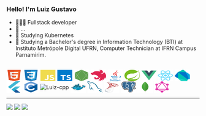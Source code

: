### Hello! I'm Luiz Gustavo
- 🧑🏻‍💻 Fullstack developer
- 🔭 ...
- 🌱  Studying Kubernetes
- 📖 Studying a Bachelor's degree in Information Technology (BTI) at Instituto Metrópole Digital UFRN, Computer Technician at IFRN Campus Parnamirim.
<div style="display: inline_block"><br>
  <img align="center" alt="Luiz-HTML" height="30" width="40" src="https://raw.githubusercontent.com/devicons/devicon/master/icons/html5/html5-original.svg">
  <img align="center" alt="Luiz-CSS" height="30" width="40" src="https://raw.githubusercontent.com/devicons/devicon/master/icons/css3/css3-original.svg">
  <img align="center" alt="Luiz-Js" height="30" width="40" src="https://raw.githubusercontent.com/devicons/devicon/master/icons/javascript/javascript-plain.svg">
  <img align="center" alt="Luiz-Ts" height="30" width="40" src="https://raw.githubusercontent.com/devicons/devicon/master/icons/typescript/typescript-plain.svg">
  <img align="center" alt="Luiz-nodejs" height="30" width="40" src="https://raw.githubusercontent.com/devicons/devicon/master/icons/nodejs/nodejs-plain.svg">
   <img align="center" alt="Luiz-nestjs" height="30" width="40" src="https://github.com/devicons/devicon/blob/master/icons/nestjs/nestjs-original.svg" />
    <img align="center" alt="Luiz-java" height="30" width="40" src="https://github.com/devicons/devicon/blob/master/icons/java/java-original.svg">
  <img align="center" alt="Luiz-java-spring" height="30" width="40" src="https://github.com/devicons/devicon/blob/master/icons/spring/spring-original.svg">
  <img align="center" alt="Luiz-Vue" height="30" width="40" src="https://raw.githubusercontent.com/devicons/devicon/master/icons/vuejs/vuejs-original.svg">
  <img align="center" alt="Luiz-React" height="30" width="40" src="https://raw.githubusercontent.com/devicons/devicon/master/icons/react/react-original.svg">
  <img align="center" alt="Luiz-Dart" height="30" width="40" src="https://raw.githubusercontent.com/devicons/devicon/master/icons/dart/dart-original.svg">
  <img align="center" alt="Luiz-Flutter" height="30" width="40" src="https://raw.githubusercontent.com/devicons/devicon/master/icons/flutter/flutter-original.svg">
  <img align="center" alt="Luiz-C" height="30" width="40" src="https://raw.githubusercontent.com/devicons/devicon/master/icons/c/c-original.svg">
  <img align="center" alt="Luiz-cpp" height="30" width="40" src="https://cdn.jsdelivr.net/gh/devicons/devicon/icons/cplusplus/cplusplus-original.svg">
  <img align="center" alt="Luiz-Docker" height="30" width="40" src="https://raw.githubusercontent.com/devicons/devicon/master/icons/docker/docker-original.svg">
  <img align="center" alt="Luiz-MYSQL" height="30" width="40" src="https://github.com/devicons/devicon/blob/master/icons/mysql/mysql-original.svg">
  <img align="center" alt="Luiz-SQLSERVER" height="30" width="40" src="https://github.com/devicons/devicon/blob/master/icons/microsoftsqlserver/microsoftsqlserver-original.svg">
  <img align="center" alt="Luiz-POSTGRESQL" height="30" width="40" src="https://github.com/devicons/devicon/blob/master/icons/postgresql/postgresql-original.svg">
  <img align="center" alt="Luiz-MONGO" height="30" width="40" src="https://github.com/devicons/devicon/blob/master/icons/mongodb/mongodb-original.svg">
  <img align="center" alt="Luiz-GRAPHQL" height="30" width="40" src="https://github.com/devicons/devicon/blob/master/icons/graphql/graphql-plain.svg">
</div>
<hr/>

<div> 
  <a href="https://www.instagram.com/luizgustavoou" target="_blank"><img src="https://img.shields.io/badge/-Instagram-%23E4405F?style=for-the-badge&logo=instagram&logoColor=white" target="_blank"></a>
<!--  <a href="https://discord.gg/wagxzStdcR" target="_blank"><img src="https://img.shields.io/badge/Discord-7289DA?style=for-the-badge&logo=discord&logoColor=white" target="_blank"></a>  -->
  <a href = "mailto:luizgustavooumbelino@gmail.com"><img src="https://img.shields.io/badge/-Gmail-%23333?style=for-the-badge&logo=gmail&logoColor=white" target="_blank"></a>
  <a href="https://www.linkedin.com/in/luiz-oliveira-802294294/" target="_blank"><img src="https://img.shields.io/badge/-LinkedIn-%230077B5?style=for-the-badge&logo=linkedin&logoColor=white" target="_blank"></a> 
  
</div>


<!-- ![Metrics](/github-metrics.svg) -->
